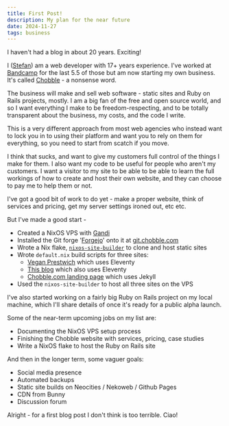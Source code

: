 ```yaml
---
title: First Post!
description: My plan for the near future
date: 2024-11-27
tags: business
---
```


I haven't had a blog in about 20 years. Exciting!

I ([Stefan](https://stefn.co.uk)) am a web developer with 17+ years experience. I've worked at [Bandcamp](https://bandcamp.com) for the last 5.5 of those but am now starting my own business. It's called [Chobble](https://chobble.com) - a nonsense word.

The business will make and sell web software - static sites and Ruby on Rails projects, mostly. I am a big fan of the free and open source world, and so I want everything I make to be freedom-respecting, and to be totally transparent about the business, my costs, and the code I write.

This is a very different approach from most web agencies who instead want to lock you in to using their platform and want you to rely on them for everything, so you need to start from scatch if you move.

I think that sucks, and want to give my customers full control of the things I make for them. I also want my code to be useful for people who aren't my customers. I want a visitor to my site to be able to be able to learn the full workings of how to create and host their own website, and they can choose to pay me to help them or not.

I've got a good bit of work to do yet - make a proper website, think of services and pricing, get my server settings ironed out, etc etc.

But I've made a good start -

- Created a NixOS VPS with [Gandi](https://gandi.net)
- Installed the Git forge '[Forgejo](https://forgejo.org/)' onto it at [git.chobble.com](https://git.chobble.com/)
- Wrote a Nix flake, [`nixos-site-builder`](https://git.chobble.com/chobble/nixos-site-builder) to clone and host static sites
- Wrote `default.nix` build scripts for three sites:
  - [Vegan Prestwich](https://git.chobble.com/chobble/vegan-prestwich) which uses Eleventy
  - [This blog](https://git.chobble.com/chobble/blog) which also uses Eleventy
  - [Chobble.com landing page](https://git.chobble.com/chobble/chobble) which uses Jekyll
- Used the `nixos-site-builder` to host all three sites on the VPS

I've also started working on a fairly big Ruby on Rails project on my local machine, which I'll share details of once it's ready for a public alpha launch.

Some of the near-term upcoming jobs on my list are:

- Documenting the NixOS VPS setup process
- Finishing the Chobble website with services, pricing, case studies
- Write a NixOS flake to host the Ruby on Rails site

And then in the longer term, some vaguer goals:

- Social media presence
- Automated backups
- Static site builds on Neocities / Nekoweb / Github Pages
- CDN from Bunny
- Discussion forum

Alright - for a first blog post I don't think is too terrible. Ciao!
